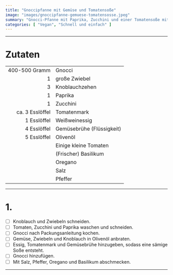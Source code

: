 ```yaml
---
title: "Gnoccipfanne mit Gemüse und Tomatensoße"
image: "images/gnoccipfanne-gemuese-tomatensosse.jpeg"
summary: "Gnocci-Pfanne mit Paprika, Zucchini und einer Tomatensoße mit Basilikum"
categories: [ "Vegan", "Schnell und einfach" ]
---
```


---

# Zutaten

|                 |                           |
|----------------:|:--------------------------|
|   400-500 Gramm | Gnocci                    |
|               1 | große Zwiebel             |
|               3 | Knoblauchzehen            |
|               1 | Paprika                   |
|               1 | Zucchini                  |
| ca. 3 Esslöffel | Tomatenmark               |
|     1 Esslöffel | Weißweinessig             |
|     4 Esslöffel | Gemüsebrühe (Flüssigkeit) |
|     5 Esslöffel | Olivenöl                  |
|                 | Einige kleine Tomaten     |
|                 | (Frischer) Basilikum      |
|                 | Oregano                   |
|                 | Salz                      |
|                 | Pfeffer                   |

---

# 1.

- [ ] Knoblauch und Zwiebeln schneiden.
- [ ] Tomaten, Zucchini und Paprika waschen und schneiden.
- [ ] Gnocci nach Packungsanleitung kochen.
- [ ] Gemüse, Zwiebeln und Knoblauch in Olivenöl anbraten.
- [ ] Essig, Tomatenmark und Gemüsebrühe hinzugeben, sodass eine sämige Soße entsteht.
- [ ] Gnocci hinzufügen.
- [ ] Mit Salz, Pfeffer, Oregano und Basilikum abschmecken.

---
